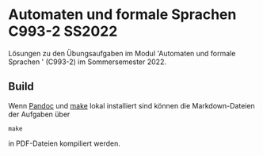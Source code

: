 # Automaten und formale Sprachen C993-2 SS2022

Lösungen zu den Übungsaufgaben im Modul 'Automaten und formale Sprachen ' (C993-2) im
Sommersemester 2022.

## Build
Wenn [Pandoc](https://pandoc.org) und [make](https://de.wikipedia.org/wiki/Make) lokal installiert
sind können die Markdown-Dateien der Aufgaben über

```shell
make
```

in PDF-Dateien kompiliert werden.

